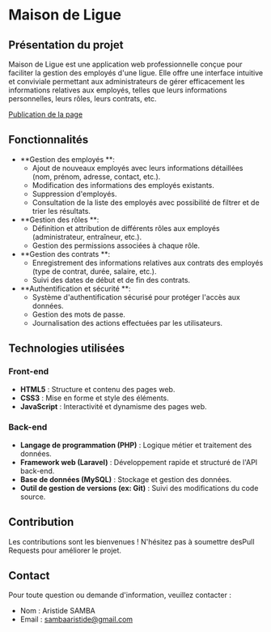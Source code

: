 # Maison de Ligue

## Présentation du projet

Maison de Ligue est une application web professionnelle conçue pour faciliter la gestion des employés d'une ligue. Elle offre une interface intuitive et conviviale permettant aux administrateurs de gérer efficacement les informations relatives aux employés, telles que leurs informations personnelles, leurs rôles, leurs contrats, etc.

[Publication de la page](https://aristidesamba.github.io/maison-de-ligues/)

## Fonctionnalités

*   **Gestion des employés **:
    *   Ajout de nouveaux employés avec leurs informations détaillées (nom, prénom, adresse, contact, etc.).
    *   Modification des informations des employés existants.
    *   Suppression d'employés.
    *   Consultation de la liste des employés avec possibilité de filtrer et de trier les résultats.
*   **Gestion des rôles **:
    *   Définition et attribution de différents rôles aux employés (administrateur, entraîneur, etc.).
    *   Gestion des permissions associées à chaque rôle.
*   **Gestion des contrats **:
    *   Enregistrement des informations relatives aux contrats des employés (type de contrat, durée, salaire, etc.).
    *   Suivi des dates de début et de fin des contrats.
*   **Authentification et sécurité **:
    *   Système d'authentification sécurisé pour protéger l'accès aux données.
    *   Gestion des mots de passe.
    *   Journalisation des actions effectuées par les utilisateurs.

## Technologies utilisées

### Front-end

*   **HTML5** : Structure et contenu des pages web.
*   **CSS3** : Mise en forme et style des éléments.
*   **JavaScript** : Interactivité et dynamisme des pages web.

### Back-end

*   **Langage de programmation (PHP)** : Logique métier et traitement des données.
*   **Framework web (Laravel)** : Développement rapide et structuré de l'API back-end.
*   **Base de données (MySQL)** : Stockage et gestion des données.
*   **Outil de gestion de versions (ex: Git)** : Suivi des modifications du code source.


## Contribution

Les contributions sont les bienvenues ! N'hésitez pas à soumettre desPull Requests pour améliorer le projet.


## Contact

Pour toute question ou demande d'information, veuillez contacter :

*   Nom : Aristide SAMBA
*   Email : sambaaristide@gmail.com